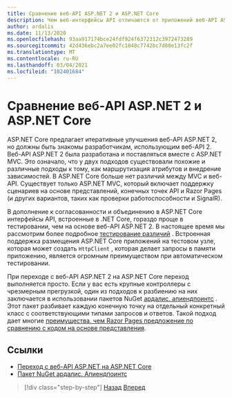 ```yaml
---
title: Сравнение веб-API ASP.NET 2 и ASP.NET Core
description: Чем веб-интерфейсы API отличаются от приложений веб-API ASP.NET 2 и ASP.NET Core приложений?
author: ardalis
ms.date: 11/13/2020
ms.openlocfilehash: 93aa917174bce24fdf924f6372312c3972473289
ms.sourcegitcommit: 42d436ebc2a7ee02fc1848c7742bc7d80e13fc2f
ms.translationtype: MT
ms.contentlocale: ru-RU
ms.lasthandoff: 03/04/2021
ms.locfileid: "102401684"
---
```

# <a name="compare-aspnet-web-api-2-and-aspnet-core"></a>Сравнение веб-API ASP.NET 2 и ASP.NET Core

ASP.NET Core предлагает итеративные улучшения веб-API ASP.NET 2, но должны быть знакомы разработчикам, использующим веб-API 2. Веб-API ASP.NET 2 была разработана и поставляться вместе с ASP.NET MVC. Это означало, что у двух подходов существовали похожие и различные подходы к тому, как маршрутизация атрибутов и внедрение зависимостей. В ASP.NET Core больше нет различий между MVC и веб-API. Существует только ASP.NET MVC, который включает поддержку сценариев на основе представлений, конечных точек API и Razor Pages (и других вариантов, таких как проверки работоспособности и SignalR).

В дополнение к согласованности и объединению в ASP.NET Core интерфейсы API, встроенные в .NET Core, гораздо проще в тестировании, чем на основе веб-API ASP.NET 2. В настоящее время мы рассмотрим более подробное [тестирование различий](testing-differences.md) . Встроенная поддержка размещения ASP.NET Core приложений на тестовом узле, которая может создать `HttpClient` , которая делает запросы в памяти приложению, является огромным преимуществом при автоматическом тестировании.

При переходе с веб-API ASP.NET 2 на ASP.NET Core переход выполняется просто. Если у вас есть крупные контроллеры с чрезмерным прегрузкой, один из подходов к разбиению на них заключается в использовании пакетов NuGet [ардалис. апиендпоинтс](https://www.nuget.org/packages/Ardalis.ApiEndpoints/) . Этот пакет разбивает каждую конечную точку на отдельный конкретный класс с соответствующими типами запросов и ответов. Такой подход дает многие [преимущества, чем Razor Pages предложение по сравнению с кодом на основе представления](comparing-razor-pages-aspnet-mvc.md).

## <a name="references"></a>Ссылки

- [Переход с веб-API ASP.NET на ASP.NET Core](/aspnet/core/migration/webapi)
- [Пакет NuGet ардалис. Апиендпоинтс](https://www.nuget.org/packages/Ardalis.ApiEndpoints/)

>[!div class="step-by-step"]
>[Назад](comparing-razor-pages-aspnet-mvc.md)
>[Вперед](authentication-differences.md)

